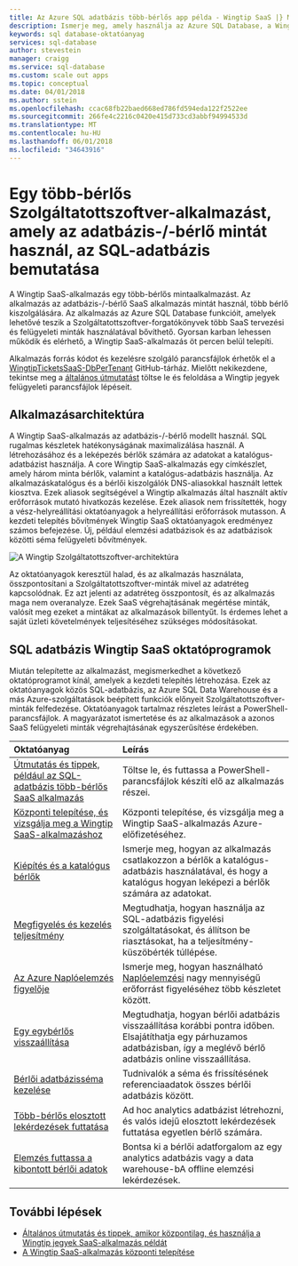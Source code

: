 ```yaml
---
title: Az Azure SQL adatbázis több-bérlős app példa - Wingtip SaaS |} Microsoft Docs
description: Ismerje meg, amely használja az Azure SQL Database, a Wingtip SaaS példa több-bérlős mintaalkalmazás használatával
keywords: sql database-oktatóanyag
services: sql-database
author: stevestein
manager: craigg
ms.service: sql-database
ms.custom: scale out apps
ms.topic: conceptual
ms.date: 04/01/2018
ms.author: sstein
ms.openlocfilehash: ccac68fb22baed668ed786fd594eda122f2522ee
ms.sourcegitcommit: 266fe4c2216c0420e415d733cd3abbf94994533d
ms.translationtype: MT
ms.contentlocale: hu-HU
ms.lasthandoff: 06/01/2018
ms.locfileid: "34643916"
---
```

# <a name="introduction-to-a-multitenant-saas-app-that-uses-the-database-per-tenant-pattern-with-sql-database"></a>Egy több-bérlős Szolgáltatottszoftver-alkalmazást, amely az adatbázis-/-bérlő mintát használ, az SQL-adatbázis bemutatása

A Wingtip SaaS-alkalmazás egy több-bérlős mintaalkalmazást. Az alkalmazás az adatbázis-/-bérlő SaaS alkalmazás mintát használ, több bérlő kiszolgálására. Az alkalmazás az Azure SQL Database funkcióit, amelyek lehetővé teszik a Szolgáltatottszoftver-forgatókönyvek több SaaS tervezési és felügyeleti minták használatával bővíthető. Gyorsan karban lehessen működik és elérhető, a Wingtip SaaS-alkalmazás öt percen belül telepíti.

Alkalmazás forrás kódot és kezelésre szolgáló parancsfájlok érhetők el a [WingtipTicketsSaaS-DbPerTenant](https://github.com/Microsoft/WingtipTicketsSaaS-DbPerTenant) GitHub-tárház. Mielőtt nekikezdene, tekintse meg a [általános útmutatást](saas-tenancy-wingtip-app-guidance-tips.md) töltse le és feloldása a Wingtip jegyek felügyeleti parancsfájlok lépéseit.

## <a name="application-architecture"></a>Alkalmazásarchitektúra

A Wingtip SaaS-alkalmazás az adatbázis-/-bérlő modellt használ. SQL rugalmas készletek hatékonyságának maximalizálása használ. A létrehozásához és a leképezés bérlők számára az adatokat a katalógus-adatbázist használja. A core Wingtip SaaS-alkalmazás egy címkészlet, amely három minta bérlők, valamint a katalógus-adatbázis használja. Az alkalmazáskatalógus és a bérlői kiszolgálók DNS-aliasokkal használt lettek kiosztva. Ezek aliasok segítségével a Wingtip alkalmazás által használt aktív erőforrások mutató hivatkozás kezelése. Ezek aliasok nem frissítették, hogy a vész-helyreállítási oktatóanyagok a helyreállítási erőforrások mutasson. A kezdeti telepítés bővítmények Wingtip SaaS oktatóanyagok eredményez számos befejezése. Új, például elemzési adatbázisok és az adatbázisok közötti séma felügyeleti bővítmények.


![A Wingtip Szolgáltatottszoftver-architektúra](media/saas-dbpertenant-wingtip-app-overview/app-architecture.png)


Az oktatóanyagok keresztül halad, és az alkalmazás használata, összpontosítani a Szolgáltatottszoftver-minták mivel az adatréteg kapcsolódnak. Ez azt jelenti az adatréteg összpontosít, és az alkalmazás maga nem overanalyze. Ezek SaaS végrehajtásának megértése minták, valósít meg ezeket a mintákat az alkalmazások billentyűt. Is érdemes lehet a saját üzleti követelmények teljesítéséhez szükséges módosításokat.

## <a name="sql-database-wingtip-saas-tutorials"></a>SQL adatbázis Wingtip SaaS oktatóprogramok

Miután telepítette az alkalmazást, megismerkedhet a következő oktatóprogramot kínál, amelyek a kezdeti telepítés létrehozása. Ezek az oktatóanyagok közös SQL-adatbázis, az Azure SQL Data Warehouse és a más Azure-szolgáltatások beépített funkciók előnyeit Szolgáltatottszoftver-minták felfedezése. Oktatóanyagok tartalmaz részletes leírást a PowerShell-parancsfájlok. A magyarázatot ismertetése és az alkalmazások a azonos SaaS felügyeleti minták végrehajtásának egyszerűsítése érdekében.


| Oktatóanyag | Leírás |
|:--|:--|
| [Útmutatás és tippek, például az SQL-adatbázis több-bérlős SaaS alkalmazás](saas-tenancy-wingtip-app-guidance-tips.md) | Töltse le, és futtassa a PowerShell-parancsfájlok készíti elő az alkalmazás részei. |
|[Központi telepítése, és vizsgálja meg a Wingtip SaaS-alkalmazáshoz](saas-dbpertenant-get-started-deploy.md)|  Központi telepítése, és vizsgálja meg a Wingtip SaaS-alkalmazás Azure-előfizetéséhez. |
|[Kiépítés és a katalógus bérlők](saas-dbpertenant-provision-and-catalog.md)| Ismerje meg, hogyan az alkalmazás csatlakozzon a bérlők a katalógus-adatbázis használatával, és hogy a katalógus hogyan leképezi a bérlők számára az adatokat. |
|[Megfigyelés és kezelés teljesítmény](saas-dbpertenant-performance-monitoring.md)| Megtudhatja, hogyan használja az SQL-adatbázis figyelési szolgáltatásokat, és állítson be riasztásokat, ha a teljesítmény-küszöbérték túllépése. |
|[Az Azure Naplóelemzés figyelője](saas-dbpertenant-log-analytics.md) | Ismerje meg, hogyan használható [Naplóelemzési](../log-analytics/log-analytics-overview.md) nagy mennyiségű erőforrást figyeléséhez több készletet között. |
|[Egy egybérlős visszaállítása](saas-dbpertenant-restore-single-tenant.md)| Megtudhatja, hogyan bérlői adatbázis visszaállítása korábbi pontra időben. Elsajátíthatja egy párhuzamos adatbázisban, így a meglévő bérlő adatbázis online visszaállítása. |
|[Bérlői adatbázisséma kezelése](saas-tenancy-schema-management.md)| Tudnivalók a séma és frissítésének referenciaadatok összes bérlői adatbázis között. |
|[Több-bérlős elosztott lekérdezések futtatása](saas-tenancy-cross-tenant-reporting.md) | Ad hoc analytics adatbázist létrehozni, és valós idejű elosztott lekérdezések futtatása egyetlen bérlő számára.  |
|[Elemzés futtassa a kibontott bérlői adatok](saas-tenancy-tenant-analytics.md) | Bontsa ki a bérlői adatforgalom az egy analytics adatbázis vagy a data warehouse-bA offline elemzési lekérdezések. |


## <a name="next-steps"></a>További lépések

- [Általános útmutatás és tippek, amikor központilag, és használja a Wingtip jegyek SaaS-alkalmazás példát](saas-tenancy-wingtip-app-guidance-tips.md)
- [A Wingtip SaaS-alkalmazás központi telepítése](saas-dbpertenant-get-started-deploy.md)
